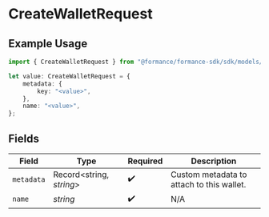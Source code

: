 # CreateWalletRequest

## Example Usage

```typescript
import { CreateWalletRequest } from "@formance/formance-sdk/sdk/models/shared";

let value: CreateWalletRequest = {
    metadata: {
        key: "<value>",
    },
    name: "<value>",
};
```

## Fields

| Field                                     | Type                                      | Required                                  | Description                               |
| ----------------------------------------- | ----------------------------------------- | ----------------------------------------- | ----------------------------------------- |
| `metadata`                                | Record<string, *string*>                  | :heavy_check_mark:                        | Custom metadata to attach to this wallet. |
| `name`                                    | *string*                                  | :heavy_check_mark:                        | N/A                                       |